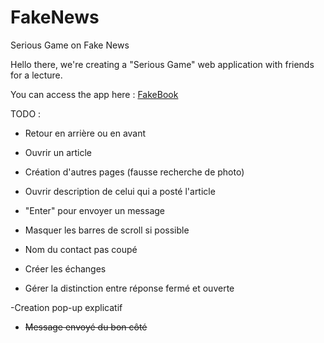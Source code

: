 # FakeNews
Serious Game on Fake News

Hello there, we're creating a "Serious Game" web application with friends for a lecture.

You can access the app here : <a href="https://chipolathug.github.io/FakeNews/HTML/FakeBook.html">FakeBook</a>

TODO :

- Retour en arrière ou en avant

- Ouvrir un article

- Création d'autres pages (fausse recherche de photo)

- Ouvrir description de celui qui a posté l'article

- "Enter" pour envoyer un message

- Masquer les barres de scroll si possible

- Nom du contact pas coupé

- Créer les échanges 

- Gérer la distinction entre réponse fermé et ouverte

-Creation pop-up explicatif

- ~~Message envoyé du bon côté~~
